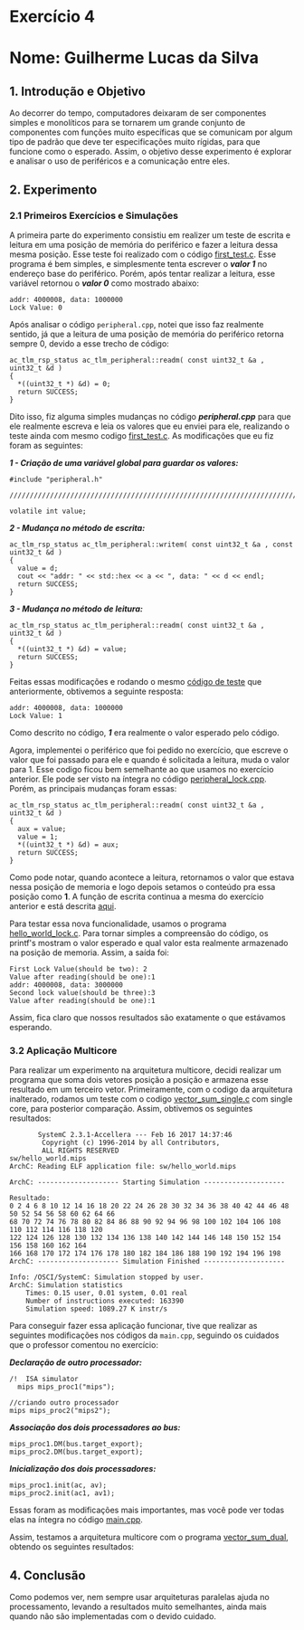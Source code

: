 # Exercício 4
# Nome: Guilherme Lucas da Silva

## 1. Introdução e Objetivo   
Ao decorrer do tempo, computadores deixaram de ser componentes simples e monolíticos para se 
tornarem um grande conjunto de componentes com funções muito específicas que se comunicam por algum
tipo de padrão que deve ter especificações muito rígidas, para que funcione como o esperado. Assim,
o objetivo desse experimento é explorar e analisar o uso de periféricos e a comunicação entre 
eles.

## 2. Experimento   
### 2.1 Primeiros Exercícios e Simulações
A primeira parte do experimento consistiu em realizer um teste de escrita e leitura em uma posição
de memória do periférico e fazer a leitura dessa mesma posição. Esse teste foi realizado com o 
código [first_test.c](https://github.com/Guilhermeslucas/MC733/blob/master/exercicio4/firt_test.c). 
Esse programa é bem simples, e simplesmente tenta escrever o ***valor 1*** no endereço base do 
periférico.
Porém, após tentar realizar a leitura, esse variável retornou o ***valor 0*** como mostrado abaixo:
```
addr: 4000008, data: 1000000
Lock Value: 0
```

Após analisar o código ```peripheral.cpp```, notei que isso faz realmente sentido, já que a leitura
de uma posição de memória do periférico retorna sempre 0, devido a esse trecho de código:

```
ac_tlm_rsp_status ac_tlm_peripheral::readm( const uint32_t &a , uint32_t &d )
{
  *((uint32_t *) &d) = 0;
  return SUCCESS;
}
```
Dito isso, fiz alguma simples mudanças no código ***peripheral.cpp*** para que ele realmente escreva
e leia os valores que eu enviei para ele, realizando o teste ainda com mesmo codigo
[first_test.c](https://github.com/Guilhermeslucas/MC733/blob/master/exercicio4/firt_test.c). As
modificações que eu fiz foram as seguintes:

***1 - Criação de uma variável global para guardar os valores:***   

```
#include "peripheral.h"

//////////////////////////////////////////////////////////////////////////////

volatile int value;
```   


***2 - Mudança no método de escrita:***   

```
ac_tlm_rsp_status ac_tlm_peripheral::writem( const uint32_t &a , const uint32_t &d )
{
  value = d;
  cout << "addr: " << std::hex << a << ", data: " << d << endl;
  return SUCCESS;
}
```

***3 - Mudança no método de leitura:***   

```
ac_tlm_rsp_status ac_tlm_peripheral::readm( const uint32_t &a , uint32_t &d )
{
  *((uint32_t *) &d) = value;
  return SUCCESS;
}
```

Feitas essas modificações e rodando o mesmo 
[código de teste](https://github.com/Guilhermeslucas/MC733/blob/master/exercicio4/firt_test.c)
que anteriormente, obtivemos a seguinte resposta:
```
addr: 4000008, data: 1000000
Lock Value: 1
```
Como descrito no código, ***1*** era realmente o valor esperado pelo código.

Agora, implementei o periférico que foi pedido no exercício, que escreve o valor que foi passado 
para ele e quando é solicitada a leitura, muda o valor para 1. Esse codigo ficou bem semelhante ao 
que usamos no exercício anterior. Ele pode ser visto na íntegra no código
[peripheral_lock.cpp](https://github.com/Guilhermeslucas/MC733/blob/master/exercicio4/peripheral_lock.cpp). 
Porém, as principais mudanças foram essas: 

```
ac_tlm_rsp_status ac_tlm_peripheral::readm( const uint32_t &a , uint32_t &d )
{
  aux = value;
  value = 1;
  *((uint32_t *) &d) = aux;
  return SUCCESS;
}
```
Como pode notar, quando acontece a leitura, retornamos o valor que estava nessa posição de memoria
e logo depois setamos o conteúdo pra essa posição como **1**.
A função de escrita continua a mesma do exercício anterior e está descrita 
[aqui](https://github.com/Guilhermeslucas/MC733/blob/master/exercicio4/peripheral_lock.cpp#L34-L39).

Para testar essa nova funcionalidade, usamos o programa 
[hello_world_lock.c](https://github.com/Guilhermeslucas/MC733/blob/master/exercicio4/hello_world_lock.c). 
Para tornar simples a compreensão do código, os printf's mostram o valor esperado e qual valor esta
realmente armazenado na posição de memoria. Assim, a saída foi:

```
First Lock Value(should be two): 2
Value after reading(should be one):1
addr: 4000008, data: 3000000
Second lock value(should be three):3
Value after reading(should be one):1
```

Assim, fica claro que nossos resultados são exatamente o que estávamos esperando.

### 3.2 Aplicação Multicore
Para realizar um experimento na arquitetura multicore, decidi realizar um programa que soma dois 
vetores posição a posição e armazena esse resultado em um terceiro vetor. Primeiramente, com o 
codigo da arquitetura inalterado, rodamos um 
teste com o codigo 
[vector_sum_single.c](https://github.com/Guilhermeslucas/MC733/blob/master/exercicio4/vector_sum_single.c) 
com single core, para posterior comparação. 
Assim, obtivemos os seguintes resultados:

```
       SystemC 2.3.1-Accellera --- Feb 16 2017 14:37:46
        Copyright (c) 1996-2014 by all Contributors,
        ALL RIGHTS RESERVED
sw/hello_world.mips
ArchC: Reading ELF application file: sw/hello_world.mips

ArchC: -------------------- Starting Simulation --------------------

Resultado: 
0 2 4 6 8 10 12 14 16 18 20 22 24 26 28 30 32 34 36 38 40 42 44 46 48 50 52 54 56 58 60 62 64 66 
68 70 72 74 76 78 80 82 84 86 88 90 92 94 96 98 100 102 104 106 108 110 112 114 116 118 120 
122 124 126 128 130 132 134 136 138 140 142 144 146 148 150 152 154 156 158 160 162 164 
166 168 170 172 174 176 178 180 182 184 186 188 190 192 194 196 198 
ArchC: -------------------- Simulation Finished --------------------

Info: /OSCI/SystemC: Simulation stopped by user.
ArchC: Simulation statistics
    Times: 0.15 user, 0.01 system, 0.01 real
    Number of instructions executed: 163390
    Simulation speed: 1089.27 K instr/s
```

Para conseguir fazer essa
aplicação funcionar, tive que realizar as seguintes modificações nos códigos da ```main.cpp```,
seguindo os cuidados que o professor comentou no exercício:

***Declaração de outro processador:***
```
/!  ISA simulator
  mips mips_proc1("mips");

//criando outro processador
mips mips_proc2("mips2");
```

***Associação dos dois processadores ao bus:***
```
mips_proc1.DM(bus.target_export);
mips_proc2.DM(bus.target_export);
```

***Inicialização dos dois processadores:***
```
mips_proc1.init(ac, av);
mips_proc2.init(ac1, av1);
```

Essas foram as modificações mais importantes, mas você pode ver todas elas na íntegra no 
código [main.cpp](https://github.com/Guilhermeslucas/MC733/blob/master/exercicio4/main.cpp).

Assim, testamos a arquitetura multicore com o programa [vector_sum_dual](), obtendo os seguintes 
resultados:

## 4. Conclusão
Como podemos ver, nem sempre usar arquiteturas paralelas ajuda no processamento, levando a 
resultados muito semelhantes, ainda mais quando não são implementadas com o devido cuidado.

